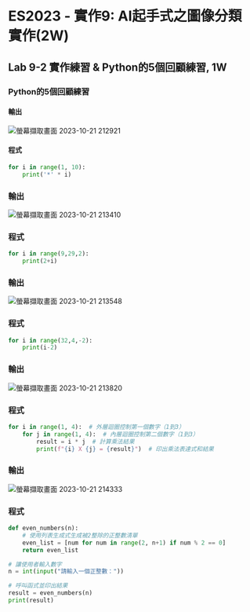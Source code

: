 # ES2023 - 實作9: AI起手式之圖像分類實作(2W)

## Lab 9-2 實作練習 & Python的5個回顧練習, 1W

### Python的5個回顧練習
#### 輸出

![螢幕擷取畫面 2023-10-21 212921](https://github.com/knnv5h/ES-Fall2023/assets/43922704/8111e3d1-10cb-42a6-8647-a3b9a77ff5f2)

#### 程式
``` python
for i in range(1, 10):
    print('*' * i)
```
### 輸出

![螢幕擷取畫面 2023-10-21 213410](https://github.com/knnv5h/ES-Fall2023/assets/43922704/7b95b1e2-854a-4adb-8d42-1447fe079d43)

### 程式
``` python
for i in range(9,29,2):
    print(2+i)
```
### 輸出

![螢幕擷取畫面 2023-10-21 213548](https://github.com/knnv5h/ES-Fall2023/assets/43922704/4c905f78-e10e-435f-9720-bee0a5d259b5)

### 程式
``` python
for i in range(32,4,-2):
    print(i-2)
```

### 輸出

![螢幕擷取畫面 2023-10-21 213820](https://github.com/knnv5h/ES-Fall2023/assets/43922704/c83d3b17-429e-44f8-85dc-e3fb4d179e70)

### 程式
``` python
for i in range(1, 4):  # 外層迴圈控制第一個數字（1到3）
    for j in range(1, 4):  # 內層迴圈控制第二個數字（1到3）
        result = i * j  # 計算乘法結果
        print(f"{i} X {j} = {result}")  # 印出乘法表達式和結果
```

### 輸出

![螢幕擷取畫面 2023-10-21 214333](https://github.com/knnv5h/ES-Fall2023/assets/43922704/327f9c92-05e2-4318-a9d8-a82bad69e1ed)

### 程式
``` python
def even_numbers(n):
    # 使用列表生成式生成被2整除的正整數清單
    even_list = [num for num in range(2, n+1) if num % 2 == 0]
    return even_list

# 讓使用者輸入數字
n = int(input("請輸入一個正整數："))

# 呼叫函式並印出結果
result = even_numbers(n)
print(result)
```
